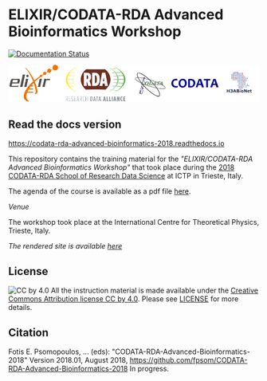 # ELIXIR/CODATA-RDA Advanced Bioinformatics Workshop

[![Documentation Status](https://readthedocs.org/projects/codata-rda-advanced-bioinformatics-2018/badge/?version=latest)](https://codata-rda-advanced-bioinformatics-2018.readthedocs.io/en/latest/?badge=latest)

![ELIXIR, ICSU, CODATA Logos](_static/images/FullLogo.png "ELIXIR, RDA, ICSU, CODATA Logos")

## Read the docs version
https://codata-rda-advanced-bioinformatics-2018.readthedocs.io

This repository contains the training material for the _"ELIXIR/CODATA-RDA Advanced Bioinformatics Workshop"_ that took place during the [2018 CODATA-RDA School of Research Data Science](www.codata.org/datatrieste2018) at ICTP in Trieste, Italy.

The agenda of the course is available as a pdf file [here](/files/AdvancedBioinformaticsCourseMLProgramme.pdf).

_Venue_

The workshop took place at the International Centre for Theoretical Physics, Trieste, Italy.

_The rendered site is available [here](https://codata-rda-advanced-bioinformatics-2018.readthedocs.io)_

## License

![CC by 4.0](https://licensebuttons.net/l/by/4.0/88x31.png)
All the instruction material is made available under the [Creative Commons Attribution license CC by 4.0](https://creativecommons.org/licenses/by/4.0/). Please see [LICENSE](LICENSE.md) for more details.

## Citation

Fotis E. Psomopoulos, ... (eds): "CODATA-RDA-Advanced-Bioinformatics-2018"  Version 2018.01, August 2018,
https://github.com/fpsom/CODATA-RDA-Advanced-Bioinformatics-2018 In progress.
